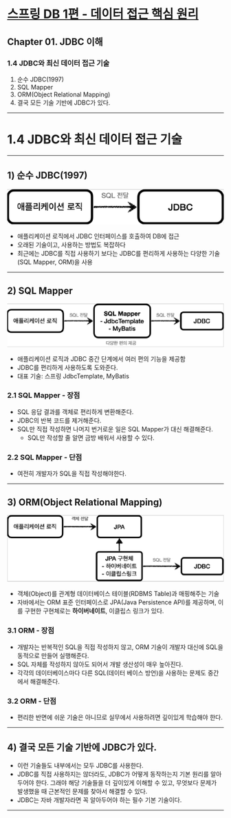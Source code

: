 # <a href = "../README.md" target="_blank">스프링 DB 1편 - 데이터 접근 핵심 원리</a>
## Chapter 01. JDBC 이해
### 1.4 JDBC와 최신 데이터 접근 기술
1) 순수 JDBC(1997)
2) SQL Mapper
3) ORM(Object Relational Mapping)
4) 결국 모든 기술 기반에 JDBC가 있다.

---

# 1.4 JDBC와 최신 데이터 접근 기술

---

## 1) 순수 JDBC(1997)
![img.png](img/application_jdbc.png)

- 애플리케이션 로직에서 JDBC 인터페이스를 호출하여 DB에 접근
- 오래된 기술이고, 사용하는 방법도 복잡하다
- 최근에는 JDBC를 직접 사용하기 보다는 JDBC를 편리하게 사용하는 다양한 기술(SQL Mapper, ORM)을 사용

---

## 2) SQL Mapper
![sql_mapper](img/sql_mapper.png)

- 애플리케이션 로직과 JDBC 중간 단계에서 여러 편의 기능을 제공함
- JDBC를 편리하게 사용하도록 도와준다.
- 대표 기술: 스프링 JdbcTemplate, MyBatis

### 2.1 SQL Mapper - 장점

- SQL 응답 결과를 객체로 편리하게 변환해준다.
- JDBC의 반복 코드를 제거해준다.
- SQL만 직접 작성하면 나머지 번거로운 일은 SQL Mapper가 대신 해결해준다.
  - SQL만 작성할 줄 알면 금방 배워서 사용할 수 있다.

### 2.2 SQL Mapper - 단점
- 여전히 개발자가 SQL을 직접 작성해야한다.

---

## 3) ORM(Object Relational Mapping)
![orm](img/orm.png)  

- 객체(Object)를 관계형 데이터베이스 테이블(RDBMS Table)과 매핑해주는 기술 
- 자바에서는 ORM 표준 인터페이스로 JPA(Java Persistence API)를 제공하며, 이를 구현한 구현체로는 **하이버네이트**, 이클립스 링크가 있다.

### 3.1 ORM - 장점
- 개발자는 반복적인 SQL을 직접 작성하지 않고, ORM 기술이 개발자 대신에 SQL을 동적으로 만들어 실행해준다.
- SQL 자체를 작성하지 않아도 되어서 개발 생산성이 매우 높아진다.
- 각각의 데이터베이스마다 다른 SQL(데이터 베이스 방언)을 사용하는 문제도 중간에서 해결해준다.

### 3.2 ORM - 단점
- 편리한 반면에 쉬운 기술은 아니므로 실무에서 사용하려면 깊이있게 학습해야 한다.

---

## 4) 결국 모든 기술 기반에 JDBC가 있다.
- 이런 기술들도 내부에서는 모두 JDBC를 사용한다.
- JDBC를 직접 사용하지는 않더라도, JDBC가 어떻게 동작하는지 기본 원리를 알아두어야 한다. 그래야 해당 기술들을 더 깊이있게 이해할 수 있고, 무엇보다 문제가 발생했을 때 근본적인 문제를 찾아서 해결할 수 있다.
- JDBC는 자바 개발자라면 꼭 알아두어야 하는 필수 기본 기술이다.

---
